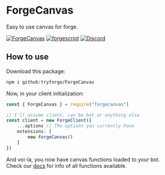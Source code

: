 # ForgeCanvas
Easy to use canvas for forge.

[![ForgeCanvas](https://img.shields.io/github/package-json/v/tryforge/ForgeCanvas/main?label=forgecanvas&color=5c16d4)](https://github.com/tryforge/ForgeCanvas/)
[![forgescript](https://img.shields.io/github/package-json/v/tryforge/ForgeScript/main?label=forgescript&color=5c16d4)](https://github.com/tryforge/ForgeScript/)
[![Discord](https://img.shields.io/discord/739934735387721768?logo=discord)](https://discord.gg/hcJgjzPvqb)
## How to use

Download this package:
```bash
npm i github:tryforge/ForgeCanvas
```

Now, in your client initialization:
```ts
const { ForgeCanvas } = require("forgecanvas")

// I'll assume client, can be bot or anything else
const client = new ForgeClient({
    ...options // The options you currently have
    extensions: [
        new ForgeCanvas()
    ]
})
```
And voi-la, you now have canvas functions loaded to your bot. <br>
Check our [docs](https://docs.botforge.org/p/ForgeCanvas/) for info of all functions available.
